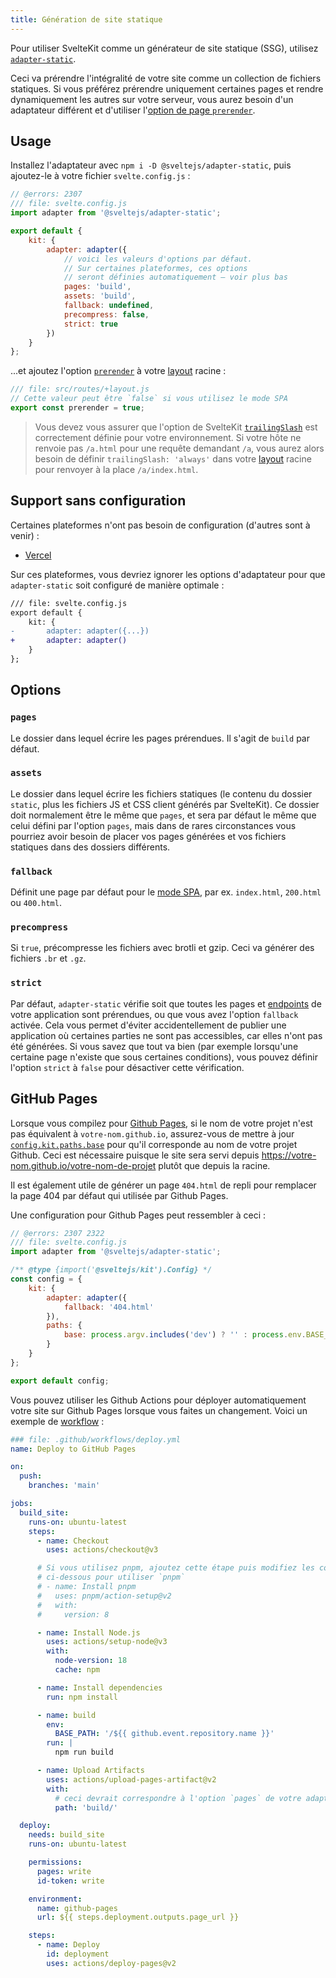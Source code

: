 ```yaml
---
title: Génération de site statique
---
```


Pour utiliser SvelteKit comme un générateur de site statique (SSG), utilisez [`adapter-static`](https://github.com/sveltejs/kit/tree/main/packages/adapter-static).

Ceci va prérendre l'intégralité de votre site comme un collection de fichiers statiques. Si vous préférez prérendre uniquement certaines pages et rendre dynamiquement les autres sur votre serveur, vous aurez besoin d'un adaptateur différent et d'utiliser l'[option de page `prerender`](page-options#prerender).

## Usage

Installez l'adaptateur avec `npm i -D @sveltejs/adapter-static`, puis ajoutez-le à votre fichier `svelte.config.js` :

```js
// @errors: 2307
/// file: svelte.config.js
import adapter from '@sveltejs/adapter-static';

export default {
	kit: {
		adapter: adapter({
			// voici les valeurs d'options par défaut.
			// Sur certaines plateformes, ces options
			// seront définies automatiquement – voir plus bas
			pages: 'build',
			assets: 'build',
			fallback: undefined,
			precompress: false,
			strict: true
		})
	}
};
```

...et ajoutez l'option [`prerender`](page-options#prerender) à votre <span class="vo">[layout](PUBLIC_SVELTE_SITE_URL/docs/web#layout)</span> racine :

```js
/// file: src/routes/+layout.js
// Cette valeur peut être `false` si vous utilisez le mode SPA
export const prerender = true;
```

> Vous devez vous assurer que l'option de SvelteKit [`trailingSlash`](page-options#trailingslash) est correctement définie pour votre environnement. Si votre hôte ne renvoie pas `/a.html` pour une requête demandant `/a`, vous aurez alors besoin de définir `trailingSlash: 'always'` dans votre <span class="vo">[layout](PUBLIC_SVELTE_SITE_URL/docs/web#layout)</span> racine pour renvoyer à la place `/a/index.html`.

## Support sans configuration

Certaines plateformes n'ont pas besoin de configuration (d'autres sont à venir) :

- [Vercel](https://vercel.com)

Sur ces plateformes, vous devriez ignorer les options d'adaptateur pour que `adapter-static` soit configuré de manière optimale :

```diff
/// file: svelte.config.js
export default {
	kit: {
-		adapter: adapter({...})
+		adapter: adapter()
	}
};
```

## Options

### `pages`

Le dossier dans lequel écrire les pages prérendues. Il s'agit de `build` par défaut.

### `assets`

Le dossier dans lequel écrire les fichiers statiques (le contenu du dossier `static`, plus les fichiers JS et CSS client générés par SvelteKit). Ce dossier doit normalement être le même que `pages`, et sera par défaut le même que celui défini par l'option `pages`, mais dans de rares circonstances vous pourriez avoir besoin de placer vos pages générées et vos fichiers statiques dans des dossiers différents.

### `fallback`

Définit une page par défaut pour le [mode SPA](single-page-apps), par ex. `index.html`, `200.html` ou `400.html`.

### `precompress`

Si `true`, précompresse les fichiers avec brotli et gzip. Ceci va générer des fichiers `.br` et `.gz`.

### `strict`

Par défaut, `adapter-static` vérifie soit que toutes les pages et <span class="vo">[endpoints](PUBLIC_SVELTE_SITE_URL/docs/web#endpoints)</span> de votre application sont prérendues, ou que vous avez l'option `fallback` activée. Cela vous permet d'éviter accidentellement de publier une application où certaines parties ne sont pas accessibles, car elles n'ont pas été générées. Si vous savez que tout va bien (par exemple lorsqu'une certaine page n'existe que sous certaines conditions), vous pouvez définir l'option `strict` à `false` pour désactiver cette vérification.

## GitHub Pages

Lorsque vous compilez pour [Github Pages](https://docs.github.com/en/pages/getting-started-with-github-pages/about-github-pages), si le nom de votre projet n'est pas équivalent à `votre-nom.github.io`, assurez-vous de mettre à jour [`config.kit.paths.base`](configuration#paths) pour qu'il corresponde au nom de votre projet Github. Ceci est nécessaire puisque le site sera servi depuis <https://votre-nom.github.io/votre-nom-de-projet> plutôt que depuis la racine.

Il est également utile de générer un page `404.html` de repli pour remplacer la page 404 par défaut qui utilisée par Github Pages.

Une configuration pour Github Pages peut ressembler à ceci :

```js
// @errors: 2307 2322
/// file: svelte.config.js
import adapter from '@sveltejs/adapter-static';

/** @type {import('@sveltejs/kit').Config} */
const config = {
	kit: {
		adapter: adapter({
			fallback: '404.html'
		}),
		paths: {
			base: process.argv.includes('dev') ? '' : process.env.BASE_PATH
		}
	}
};

export default config;
```

Vous pouvez utiliser les Github Actions pour déployer automatiquement votre site sur Github Pages lorsque vous faites un changement. Voici un exemple de <span class="vo">[workflow](PUBLIC_SVELTE_SITE_URL/docs/development#workflow)</span> :

```yaml
### file: .github/workflows/deploy.yml
name: Deploy to GitHub Pages

on:
  push:
    branches: 'main'

jobs:
  build_site:
    runs-on: ubuntu-latest
    steps:
      - name: Checkout
        uses: actions/checkout@v3

      # Si vous utilisez pnpm, ajoutez cette étape puis modifiez les commandes la clé de cache
      # ci-dessous pour utiliser `pnpm`
      # - name: Install pnpm
      #   uses: pnpm/action-setup@v2
      #   with:
      #     version: 8

      - name: Install Node.js
        uses: actions/setup-node@v3
        with:
          node-version: 18
          cache: npm

      - name: Install dependencies
        run: npm install

      - name: build
        env:
          BASE_PATH: '/${{ github.event.repository.name }}'
        run: |
          npm run build

      - name: Upload Artifacts
        uses: actions/upload-pages-artifact@v2
        with:
          # ceci devrait correspondre à l'option `pages` de votre adaptateur
          path: 'build/'

  deploy:
    needs: build_site
    runs-on: ubuntu-latest

    permissions:
      pages: write
      id-token: write

    environment:
      name: github-pages
      url: ${{ steps.deployment.outputs.page_url }}

    steps:
      - name: Deploy
        id: deployment
        uses: actions/deploy-pages@v2
```

